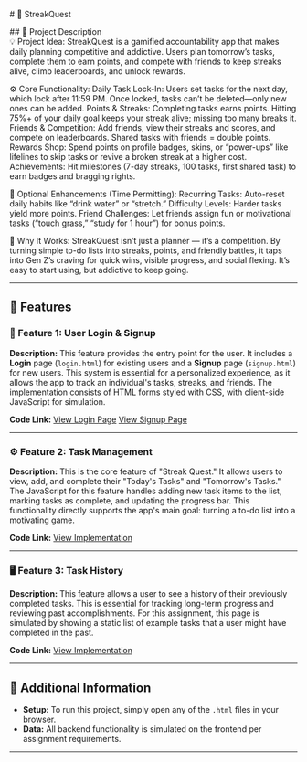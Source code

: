 \# 🧩 StreakQuest

\#\# 📘 Project Description  
💡 Project Idea:
StreakQuest is a gamified accountability app that makes daily planning competitive and addictive. Users plan tomorrow’s tasks, complete them to earn points, and compete with friends to keep streaks alive, climb leaderboards, and unlock rewards.

⚙️ Core Functionality:
Daily Task Lock-In: Users set tasks for the next day, which lock after 11:59 PM. Once locked, tasks can’t be deleted—only new ones can be added.
Points & Streaks: Completing tasks earns points. Hitting 75%+ of your daily goal keeps your streak alive; missing too many breaks it.
Friends & Competition: Add friends, view their streaks and scores, and compete on leaderboards. Shared tasks with friends = double points.
Rewards Shop: Spend points on profile badges, skins, or “power-ups” like lifelines to skip tasks or revive a broken streak at a higher cost.
Achievements: Hit milestones (7-day streaks, 100 tasks, first shared task) to earn badges and bragging rights.

🚀 Optional Enhancements (Time Permitting):
Recurring Tasks: Auto-reset daily habits like “drink water” or “stretch.”
Difficulty Levels: Harder tasks yield more points.
Friend Challenges: Let friends assign fun or motivational tasks (“touch grass,” “study for 1 hour”) for bonus points.

💬 Why It Works:
StreakQuest isn’t just a planner — it’s a competition. By turning simple to-do lists into streaks, points, and friendly battles, it taps into Gen Z’s craving for quick wins, visible progress, and social flexing. It’s easy to start using, but addictive to keep going.

---

## 🚀 Features

### 🧠 Feature 1: User Login & Signup
**Description:**
This feature provides the entry point for the user. It includes a **Login** page (`login.html`) for existing users and a **Signup** page (`signup.html`) for new users. This system is essential for a personalized experience, as it allows the app to track an individual's tasks, streaks, and friends. The implementation consists of HTML forms styled with CSS, with client-side JavaScript for simulation.

**Code Link:**
[View Login Page](./login.html)
[View Signup Page](./signup.html)

---

### ⚙️ Feature 2: Task Management
**Description:**
This is the core feature of "Streak Quest." It allows users to view, add, and complete their "Today's Tasks" and "Tomorrow's Tasks." The JavaScript for this feature handles adding new task items to the list, marking tasks as complete, and updating the progress bar. This functionality directly supports the app's main goal: turning a to-do list into a motivating game.

**Code Link:**
[View Implementation](./tasks.html)

---

### 🖥️ Feature 3: Task History
**Description:**
This feature allows a user to see a history of their previously completed tasks. This is essential for tracking long-term progress and reviewing past accomplishments. For this assignment, this page is simulated by showing a static list of example tasks that a user might have completed in the past.

**Code Link:**
[View Implementation](./task-history.html)

---

## 📄 Additional Information
- **Setup:** To run this project, simply open any of the `.html` files in your browser.
- **Data:** All backend functionality is simulated on the frontend per assignment requirements.

---